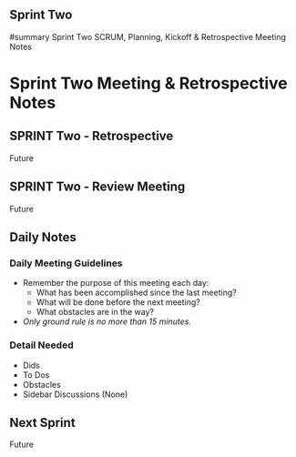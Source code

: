 ## Sprint Two ##
#summary Sprint Two SCRUM, Planning, Kickoff & Retrospective Meeting Notes
<h1>Sprint Two Meeting & Retrospective Notes</h1>

## SPRINT Two - Retrospective ##
Future
## SPRINT Two - Review Meeting ##
Future
## Daily Notes ##
### Daily Meeting Guidelines ###
  * Remember the purpose of this meeting each day:
    * What has been accomplished since the last meeting?
    * What will be done before the next meeting?
    * What obstacles are in the way?
  * _Only ground rule is no more than 15 minutes._
### Detail Needed ###
  * Dids
  * To Dos
  * Obstacles
  * Sidebar Discussions (None)
## Next Sprint ##
Future